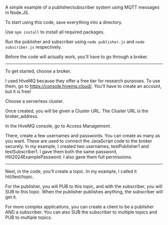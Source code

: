 A simple example of a publisher/subscriber system using MQTT messages in Node.JS.

To start using this code, save everything into a directory.

Use   ```npm install```   to install all required packages.

Run the publisher and subscriber using   ```node publisher.js```   and   ```node subscriber.js```   respectively.

Before the code will actually work, you'll have to go through a broker.

---

To get started, choose a broker.

I used HiveMQ because they offer a free tier for research purposes. To use them, go to https://console.hivemq.cloud/. You'll have to create an account, but it is free!

Choose a serverless cluster.

Once created, you will be given a Cluster URL. The Cluster URL is the broker_address.

In the HiveMQ console, go to Access Management.

There, create a few usernames and passwords. You can create as many as you want. These are used to connect the JavaScript code to the broker securely. In my example, I created two usernames, testPublisher1 and testSubscriber1. I gave them both the same password, Htil2024ExamplePassword. I also gave them full permissions.

---

Next, in the code, you'll create a topic. In my example, I called it htil/test/topic.

For the publisher, you will PUB to this topic, and with the subscriber, you will SUB to this topic. When the publisher publishes anything, the subscriber will get it.

For more complex applications, you can create a client to be a publisher AND a subscriber. You can also SUB the subscriber to multiple topics and PUB to multiple topics.
